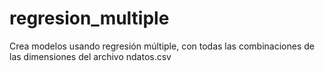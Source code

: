 # regresion_multiple
Crea modelos usando regresión múltiple, con todas las combinaciones de las dimensiones del archivo ndatos.csv
